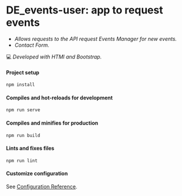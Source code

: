 # DE_events-user: app to request events

- *Allows requests to the API request Events Manager for new events.*
- *Contact Form.*

💻 *Developed with HTMl and Bootstrap.*

#### Project setup
```
npm install
```

#### Compiles and hot-reloads for development
```
npm run serve
```

#### Compiles and minifies for production
```
npm run build
```

#### Lints and fixes files
```
npm run lint
```

#### Customize configuration
See [Configuration Reference](https://cli.vuejs.org/config/).



